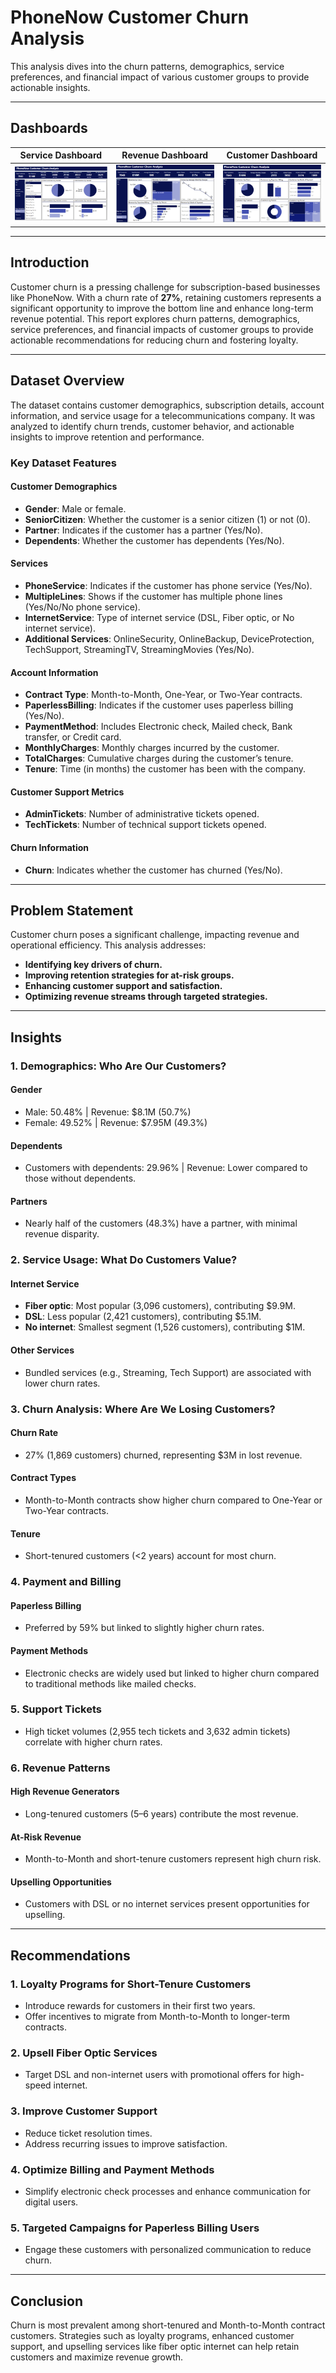 
# PhoneNow Customer Churn Analysis

This analysis dives into the churn patterns, demographics, service preferences, and financial impact of various customer groups to provide actionable insights.

---

## Dashboards

| **Service Dashboard**                                           | **Revenue Dashboard**                                        | **Customer Dashboard**                                       |
|-----------------------------------------------------------------|-------------------------------------------------------------|-------------------------------------------------------------|
| ![Services Dashboard](https://github.com/Olowookere-Abidemi/PhoneNow-Customer-Churn-Analysis-/blob/main/Services-Dashboard.png) | ![Revenue Dashboard](https://github.com/Olowookere-Abidemi/PhoneNow-Customer-Churn-Analysis-/blob/main/Revenue-Dashboard.png) | ![Customer Dashboard](https://github.com/Olowookere-Abidemi/PhoneNow-Customer-Churn-Analysis-/blob/main/Customer-Dashboard.png) |

---

## Introduction

Customer churn is a pressing challenge for subscription-based businesses like PhoneNow. With a churn rate of **27%**, retaining customers represents a significant opportunity to improve the bottom line and enhance long-term revenue potential. This report explores churn patterns, demographics, service preferences, and financial impacts of customer groups to provide actionable recommendations for reducing churn and fostering loyalty.

---

## Dataset Overview

The dataset contains customer demographics, subscription details, account information, and service usage for a telecommunications company. It was analyzed to identify churn trends, customer behavior, and actionable insights to improve retention and performance.

### Key Dataset Features

#### **Customer Demographics**
- **Gender**: Male or female.
- **SeniorCitizen**: Whether the customer is a senior citizen (1) or not (0).
- **Partner**: Indicates if the customer has a partner (Yes/No).
- **Dependents**: Whether the customer has dependents (Yes/No).

#### **Services**
- **PhoneService**: Indicates if the customer has phone service (Yes/No).
- **MultipleLines**: Shows if the customer has multiple phone lines (Yes/No/No phone service).
- **InternetService**: Type of internet service (DSL, Fiber optic, or No internet service).
- **Additional Services**: OnlineSecurity, OnlineBackup, DeviceProtection, TechSupport, StreamingTV, StreamingMovies (Yes/No).

#### **Account Information**
- **Contract Type**: Month-to-Month, One-Year, or Two-Year contracts.
- **PaperlessBilling**: Indicates if the customer uses paperless billing (Yes/No).
- **PaymentMethod**: Includes Electronic check, Mailed check, Bank transfer, or Credit card.
- **MonthlyCharges**: Monthly charges incurred by the customer.
- **TotalCharges**: Cumulative charges during the customer’s tenure.
- **Tenure**: Time (in months) the customer has been with the company.

#### **Customer Support Metrics**
- **AdminTickets**: Number of administrative tickets opened.
- **TechTickets**: Number of technical support tickets opened.

#### **Churn Information**
- **Churn**: Indicates whether the customer has churned (Yes/No).

---

## Problem Statement

Customer churn poses a significant challenge, impacting revenue and operational efficiency. This analysis addresses:
- **Identifying key drivers of churn.**
- **Improving retention strategies for at-risk groups.**
- **Enhancing customer support and satisfaction.**
- **Optimizing revenue streams through targeted strategies.**

---

## Insights

### **1. Demographics: Who Are Our Customers?**

#### **Gender**
- Male: 50.48% | Revenue: $8.1M (50.7%)
- Female: 49.52% | Revenue: $7.95M (49.3%)

#### **Dependents**
- Customers with dependents: 29.96% | Revenue: Lower compared to those without dependents.

#### **Partners**
- Nearly half of the customers (48.3%) have a partner, with minimal revenue disparity.

### **2. Service Usage: What Do Customers Value?**

#### **Internet Service**
- **Fiber optic**: Most popular (3,096 customers), contributing $9.9M.
- **DSL**: Less popular (2,421 customers), contributing $5.1M.
- **No internet**: Smallest segment (1,526 customers), contributing $1M.

#### **Other Services**
- Bundled services (e.g., Streaming, Tech Support) are associated with lower churn rates.

### **3. Churn Analysis: Where Are We Losing Customers?**

#### **Churn Rate**
- 27% (1,869 customers) churned, representing $3M in lost revenue.

#### **Contract Types**
- Month-to-Month contracts show higher churn compared to One-Year or Two-Year contracts.

#### **Tenure**
- Short-tenured customers (<2 years) account for most churn.

### **4. Payment and Billing**

#### **Paperless Billing**
- Preferred by 59% but linked to slightly higher churn rates.

#### **Payment Methods**
- Electronic checks are widely used but linked to higher churn compared to traditional methods like mailed checks.

### **5. Support Tickets**

- High ticket volumes (2,955 tech tickets and 3,632 admin tickets) correlate with higher churn rates.

### **6. Revenue Patterns**

#### **High Revenue Generators**
- Long-tenured customers (5–6 years) contribute the most revenue.

#### **At-Risk Revenue**
- Month-to-Month and short-tenure customers represent high churn risk.

#### **Upselling Opportunities**
- Customers with DSL or no internet services present opportunities for upselling.

---

## Recommendations

### **1. Loyalty Programs for Short-Tenure Customers**
- Introduce rewards for customers in their first two years.
- Offer incentives to migrate from Month-to-Month to longer-term contracts.

### **2. Upsell Fiber Optic Services**
- Target DSL and non-internet users with promotional offers for high-speed internet.

### **3. Improve Customer Support**
- Reduce ticket resolution times.
- Address recurring issues to improve satisfaction.

### **4. Optimize Billing and Payment Methods**
- Simplify electronic check processes and enhance communication for digital users.

### **5. Targeted Campaigns for Paperless Billing Users**
- Engage these customers with personalized communication to reduce churn.

---

## Conclusion

Churn is most prevalent among short-tenured and Month-to-Month contract customers. Strategies such as loyalty programs, enhanced customer support, and upselling services like fiber optic internet can help retain customers and maximize revenue growth.
